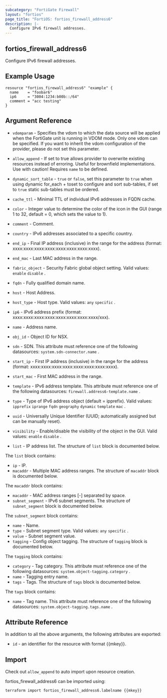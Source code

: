 ```yaml
---
subcategory: "FortiGate Firewall"
layout: "fortios"
page_title: "FortiOS: fortios_firewall_address6"
description: |-
  Configure IPv6 firewall addresses.
---
```


## fortios_firewall_address6
Configure IPv6 firewall addresses.

## Example Usage

```hcl
resource "fortios_firewall_address6" "example" {
  name    = "foobar6"
  ip6     = "3004:1234:b00b::/64"
  comment = "acc testing"
}
```

## Argument Reference
* `vdomparam` - Specifies the vdom to which the data source will be applied when the FortiGate unit is running in VDOM mode. Only one vdom can be specified. If you want to inherit the vdom configuration of the provider, please do not set this parameter.
* `allow_append` - If set to true allows provider to overwrite existing resources instead of erroring. Useful for brownfield implementations. Use with caution! Requires `name` to be defined.
* `dynamic_sort_table` - `true` or `false`, set this parameter to `true` when using dynamic for_each + toset to configure and sort sub-tables, if set to `true` static sub-tables must be ordered.

* `cache_ttl` - Minimal TTL of individual IPv6 addresses in FQDN cache.
* `color` - Integer value to determine the color of the icon in the GUI (range 1 to 32, default = 0, which sets the value to 1).
* `comment` - Comment.
* `country` - IPv6 addresses associated to a specific country.
* `end_ip` - Final IP address (inclusive) in the range for the address (format: xxxx:xxxx:xxxx:xxxx:xxxx:xxxx:xxxx:xxxx).
* `end_mac` - Last MAC address in the range.
* `fabric_object` - Security Fabric global object setting. Valid values: `enable` `disable` .
* `fqdn` - Fully qualified domain name.
* `host` - Host Address.
* `host_type` - Host type. Valid values: `any` `specific` .
* `ip6` - IPv6 address prefix (format: xxxx:xxxx:xxxx:xxxx:xxxx:xxxx:xxxx:xxxx/xxx).
* `name` - Address name.
* `obj_id` - Object ID for NSX.
* `sdn` - SDN. This attribute must reference one of the following datasources: `system.sdn-connector.name` .
* `start_ip` - First IP address (inclusive) in the range for the address (format: xxxx:xxxx:xxxx:xxxx:xxxx:xxxx:xxxx:xxxx).
* `start_mac` - First MAC address in the range.
* `template` - IPv6 address template. This attribute must reference one of the following datasources: `firewall.address6-template.name` .
* `type` - Type of IPv6 address object (default = ipprefix). Valid values: `ipprefix` `iprange` `fqdn` `geography` `dynamic` `template` `mac` .
* `uuid` - Universally Unique Identifier (UUID; automatically assigned but can be manually reset).
* `visibility` - Enable/disable the visibility of the object in the GUI. Valid values: `enable` `disable` .
* `list` - IP address list. The structure of `list` block is documented below.

The `list` block contains:

* `ip` - IP.
* `macaddr` - Multiple MAC address ranges. The structure of `macaddr` block is documented below.

The `macaddr` block contains:

* `macaddr` - MAC address ranges <start>[-<end>] separated by space.
* `subnet_segment` - IPv6 subnet segments. The structure of `subnet_segment` block is documented below.

The `subnet_segment` block contains:

* `name` - Name.
* `type` - Subnet segment type. Valid values: `any` `specific` .
* `value` - Subnet segment value.
* `tagging` - Config object tagging. The structure of `tagging` block is documented below.

The `tagging` block contains:

* `category` - Tag category. This attribute must reference one of the following datasources: `system.object-tagging.category` .
* `name` - Tagging entry name.
* `tags` - Tags. The structure of `tags` block is documented below.

The `tags` block contains:

* `name` - Tag name. This attribute must reference one of the following datasources: `system.object-tagging.tags.name` .

## Attribute Reference

In addition to all the above arguments, the following attributes are exported:
* `id` - an identifier for the resource with format {{mkey}}.

## Import

Check out `allow_append` to auto import upon resource creation.

fortios_firewall_address6 can be imported using:
```sh
terraform import fortios_firewall_address6.labelname {{mkey}}
```
